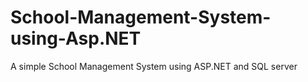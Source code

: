# School-Management-System-using-Asp.NET
A simple School Management System using ASP.NET and SQL server
